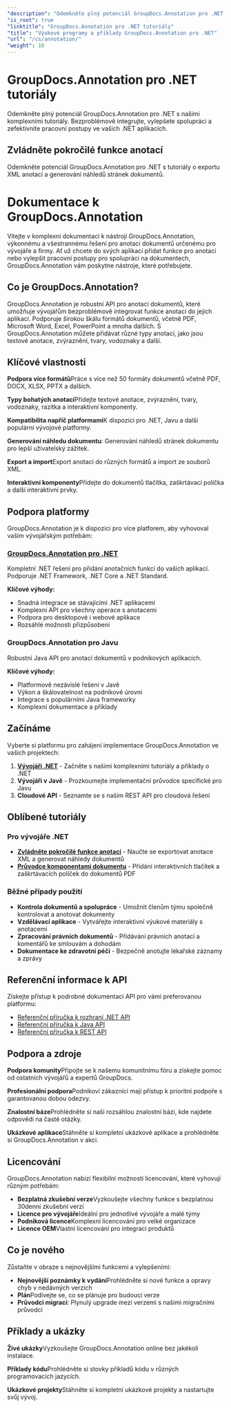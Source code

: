 ```yaml
---
"description": "Odemkněte plný potenciál GroupDocs.Annotation pro .NET s našimi tutoriály. Bezproblémová integrace, vylepšení spolupráce a zefektivnění pracovních postupů."
"is_root": true
"linktitle": "GroupDocs.Annotation pro .NET tutoriály"
"title": "Výukové programy a příklady GroupDocs.Annotation pro .NET"
"url": "/cs/annotation/"
"weight": 10
---
```


# GroupDocs.Annotation pro .NET tutoriály

Odemkněte plný potenciál GroupDocs.Annotation pro .NET s našimi komplexními tutoriály. Bezproblémově integrujte, vylepšete spolupráci a zefektivnite pracovní postupy ve vašich .NET aplikacích.

## Zvládněte pokročilé funkce anotací

Odemkněte potenciál GroupDocs.Annotation pro .NET s tutoriály o exportu XML anotací a generování náhledů stránek dokumentů.


# Dokumentace k GroupDocs.Annotation

Vítejte v komplexní dokumentaci k nástroji GroupDocs.Annotation, výkonnému a všestrannému řešení pro anotaci dokumentů určenému pro vývojáře a firmy. Ať už chcete do svých aplikací přidat funkce pro anotaci nebo vylepšit pracovní postupy pro spolupráci na dokumentech, GroupDocs.Annotation vám poskytne nástroje, které potřebujete.

## Co je GroupDocs.Annotation?

GroupDocs.Annotation je robustní API pro anotaci dokumentů, které umožňuje vývojářům bezproblémově integrovat funkce anotací do jejich aplikací. Podporuje širokou škálu formátů dokumentů, včetně PDF, Microsoft Word, Excel, PowerPoint a mnoha dalších. S GroupDocs.Annotation můžete přidávat různé typy anotací, jako jsou textové anotace, zvýraznění, tvary, vodoznaky a další.

## Klíčové vlastnosti

**Podpora více formátů**Práce s více než 50 formáty dokumentů včetně PDF, DOCX, XLSX, PPTX a dalších.

**Typy bohatých anotací**Přidejte textové anotace, zvýraznění, tvary, vodoznaky, razítka a interaktivní komponenty.

**Kompatibilita napříč platformami**K dispozici pro .NET, Javu a další populární vývojové platformy.

**Generování náhledu dokumentu**: Generování náhledů stránek dokumentu pro lepší uživatelský zážitek.

**Export a import**Export anotací do různých formátů a import ze souborů XML.

**Interaktivní komponenty**Přidejte do dokumentů tlačítka, zaškrtávací políčka a další interaktivní prvky.

## Podpora platformy

GroupDocs.Annotation je k dispozici pro více platforem, aby vyhovoval vašim vývojářským potřebám:

### [GroupDocs.Annotation pro .NET](/annotation/net/)
Kompletní .NET řešení pro přidání anotačních funkcí do vašich aplikací. Podporuje .NET Framework, .NET Core a .NET Standard.

**Klíčové výhody:**
- Snadná integrace se stávajícími .NET aplikacemi
- Komplexní API pro všechny operace s anotacemi
- Podpora pro desktopové i webové aplikace
- Rozsáhlé možnosti přizpůsobení

### GroupDocs.Annotation pro Javu
Robustní Java API pro anotaci dokumentů v podnikových aplikacích.

**Klíčové výhody:**
- Platformově nezávislé řešení v Javě
- Výkon a škálovatelnost na podnikové úrovni
- Integrace s populárními Java frameworky
- Komplexní dokumentace a příklady

## Začínáme

Vyberte si platformu pro zahájení implementace GroupDocs.Annotation ve vašich projektech:

1. **[Vývojáři .NET](/annotation/net/)** - Začněte s našimi komplexními tutoriály a příklady o .NET
2. **Vývojáři v Javě** - Prozkoumejte implementační průvodce specifické pro Javu
3. **Cloudové API** - Seznamte se s naším REST API pro cloudová řešení

## Oblíbené tutoriály

### Pro vývojáře .NET
- **[Zvládněte pokročilé funkce anotací](/annotation/net/master-advanced-annotation-features/)** - Naučte se exportovat anotace XML a generovat náhledy dokumentů
- **[Průvodce komponentami dokumentu](/annotation/net/guide-to-document-components/)** - Přidání interaktivních tlačítek a zaškrtávacích políček do dokumentů PDF

### Běžné případy použití
- **Kontrola dokumentů a spolupráce** - Umožnit členům týmu společně kontrolovat a anotovat dokumenty
- **Vzdělávací aplikace** - Vytvářejte interaktivní výukové materiály s anotacemi
- **Zpracování právních dokumentů** - Přidávání právních anotací a komentářů ke smlouvám a dohodám
- **Dokumentace ke zdravotní péči** - Bezpečně anotujte lékařské záznamy a zprávy

## Referenční informace k API

Získejte přístup k podrobné dokumentaci API pro vámi preferovanou platformu:

- [Referenční příručka k rozhraní .NET API](https://reference.groupdocs.com/annotation/net/)
- [Referenční příručka k Java API](https://reference.groupdocs.com/annotation/java/)
- [Referenční příručka k REST API](https://reference.groupdocs.com/annotation/rest/)

## Podpora a zdroje

**Podpora komunity**Připojte se k našemu komunitnímu fóru a získejte pomoc od ostatních vývojářů a expertů GroupDocs.

**Profesionální podpora**Podnikoví zákazníci mají přístup k prioritní podpoře s garantovanou dobou odezvy.

**Znalostní báze**Prohlédněte si naši rozsáhlou znalostní bázi, kde najdete odpovědi na časté otázky.

**Ukázkové aplikace**Stáhněte si kompletní ukázkové aplikace a prohlédněte si GroupDocs.Annotation v akci.

## Licencování

GroupDocs.Annotation nabízí flexibilní možnosti licencování, které vyhovují různým potřebám:

- **Bezplatná zkušební verze**Vyzkoušejte všechny funkce s bezplatnou 30denní zkušební verzí
- **Licence pro vývojáře**Ideální pro jednotlivé vývojáře a malé týmy
- **Podniková licence**Komplexní licencování pro velké organizace
- **Licence OEM**Vlastní licencování pro integraci produktů

## Co je nového

Zůstaňte v obraze s nejnovějšími funkcemi a vylepšeními:

- **Nejnovější poznámky k vydání**Prohlédněte si nové funkce a opravy chyb v nedávných verzích
- **Plán**Podívejte se, co se plánuje pro budoucí verze
- **Průvodci migrací**: Plynulý upgrade mezi verzemi s našimi migračními průvodci

## Příklady a ukázky

**Živé ukázky**Vyzkoušejte GroupDocs.Annotation online bez jakékoli instalace.

**Příklady kódu**Prohlédněte si stovky příkladů kódu v různých programovacích jazycích.

**Ukázkové projekty**Stáhněte si kompletní ukázkové projekty a nastartujte svůj vývoj.